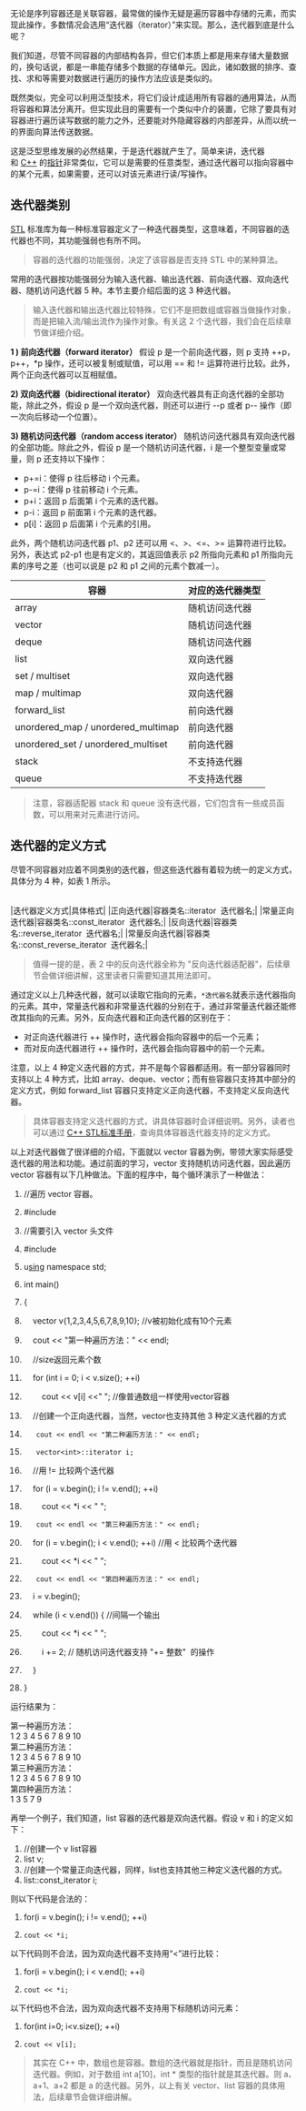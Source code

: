 无论是序列容器还是关联容器，最常做的操作无疑是遍历容器中存储的元素，而实现此操作，多数情况会选用“迭代器（iterator）”来实现。那么，迭代器到底是什么呢？  
  
我们知道，尽管不同容器的内部结构各异，但它们本质上都是用来存储大量数据的，换句话说，都是一串能存储多个数据的存储单元。因此，诸如数据的排序、查找、求和等需要对数据进行遍历的操作方法应该是类似的。  
  
既然类似，完全可以利用泛型技术，将它们设计成适用所有容器的通用算法，从而将容器和算法分离开。但实现此目的需要有一个类似中介的装置，它除了要具有对容器进行遍历读写数据的能力之外，还要能对外隐藏容器的内部差异，从而以统一的界面向算法传送数据。  
  
这是泛型思维发展的必然结果，于是迭代器就产生了。简单来讲，迭代器和 [C++](http://c.biancheng.net/cplus/) 的[指针](http://c.biancheng.net/c/80/)非常类似，它可以是需要的任意类型，通过迭代器可以指向容器中的某个元素，如果需要，还可以对该元素进行读/写操作。  

## 迭代器类别

[STL](http://c.biancheng.net/stl/) 标准库为每一种标准容器定义了一种迭代器类型，这意味着，不同容器的迭代器也不同，其功能强弱也有所不同。  

> 容器的迭代器的功能强弱，决定了该容器是否支持 STL 中的某种算法。

常用的迭代器按功能强弱分为输入迭代器、输出迭代器、前向迭代器、双向迭代器、随机访问迭代器 5 种。本节主要介绍后面的这 3 种迭代器。  

> 输入迭代器和输出迭代器比较特殊，它们不是把数组或容器当做操作对象，而是把输入流/输出流作为操作对象。有关这 2 个迭代器，我们会在后续章节做详细介绍。

**1 ) 前向迭代器（forward iterator）**
假设 p 是一个前向迭代器，则 p 支持 ++p，p++，\*p 操作，还可以被复制或赋值，可以用 == 和 != 运算符进行比较。此外，两个正向迭代器可以互相赋值。  
  
**2) 双向迭代器（bidirectional iterator）**
双向迭代器具有正向迭代器的全部功能，除此之外，假设 p 是一个双向迭代器，则还可以进行 --p 或者 p-- 操作（即一次向后移动一个位置）。  
  
**3) 随机访问迭代器（random access iterator）**
随机访问迭代器具有双向迭代器的全部功能。除此之外，假设 p 是一个随机访问迭代器，i 是一个整型变量或常量，则 p 还支持以下操作：

- p+=i：使得 p 往后移动 i 个元素。
- p-=i：使得 p 往前移动 i 个元素。
- p+i：返回 p 后面第 i 个元素的迭代器。
- p-i：返回 p 前面第 i 个元素的迭代器。
- p\[i\]：返回 p 后面第 i 个元素的引用。

此外，两个随机访问迭代器 p1、p2 还可以用 <、>、<=、>= 运算符进行比较。另外，表达式 p2-p1 也是有定义的，其返回值表示 p2 所指向元素和 p1 所指向元素的序号之差（也可以说是 p2 和 p1 之间的元素个数减一）。 

| 容器                               | 对应的迭代器类型 |
| ---------------------------------- | ---------------- |
| array                              | 随机访问迭代器   |
| vector                             | 随机访问迭代器   |
| deque                              | 随机访问迭代器   |
| list                               | 双向迭代器       |
| set / multiset                     | 双向迭代器       |
| map / multimap                     | 双向迭代器       |
| forward_list                       | 前向迭代器       |
| unordered_map / unordered_multimap | 前向迭代器       |
| unordered_set / unordered_multiset | 前向迭代器       |
| stack                              | 不支持迭代器     |
| queue                              | 不支持迭代器     |

> 注意，容器适配器 stack 和 queue 没有迭代器，它们包含有一些成员函数，可以用来对元素进行访问。

## 迭代器的定义方式

尽管不同容器对应着不同类别的迭代器，但这些迭代器有着较为统一的定义方式，具体分为 4 种，如表 1 所示。  
  

|   |   |
|---|---|

|迭代器定义方式|具体格式|
|正向迭代器|容器类名::iterator  迭代器名;|
|常量正向迭代器|容器类名::const_iterator  迭代器名;|
|反向迭代器|容器类名::reverse_iterator  迭代器名;|
|常量反向迭代器|容器类名::const_reverse_iterator  迭代器名;|

> 值得一提的是，表 2 中的反向迭代器全称为 "反向迭代器适配器"，后续章节会做详细讲解，这里读者只需要知道其用法即可。

通过定义以上几种迭代器，就可以读取它指向的元素，`*迭代器名`就表示迭代器指向的元素。其中，常量迭代器和非常量迭代器的分别在于，通过非常量迭代器还能修改其指向的元素。另外，反向迭代器和正向迭代器的区别在于：

- 对正向迭代器进行 ++ 操作时，迭代器会指向容器中的后一个元素；
- 而对反向迭代器进行 ++ 操作时，迭代器会指向容器中的前一个元素。

  
注意，以上 4 种定义迭代器的方式，并不是每个容器都适用。有一部分容器同时支持以上 4 种方式，比如 array、deque、vector；而有些容器只支持其中部分的定义方式，例如 forward_list 容器只支持定义正向迭代器，不支持定义反向迭代器。

> 具体容器支持定义迭代器的方式，讲具体容器时会详细说明。另外，读者也可以通过 [C++ STL标准手册](http://www.cplusplus.com/reference/stl/)，查询具体容器迭代器支持的定义方式。

  
以上对迭代器做了很详细的介绍，下面就以 vector 容器为例，带领大家实际感受迭代器的用法和功能。通过前面的学习，vector 支持随机访问迭代器，因此遍历 vector 容器有以下几种做法。下面的程序中，每个循环演示了一种做法：  

1. //遍历 vector 容器。
2. #include <iostream>
3. //需要引入 vector 头文件
4. #include <vector>
5. u[sin](http://c.biancheng.net/ref/sin.html)g namespace std;
6. int main()
7. {
8.     vector<int> v{1,2,3,4,5,6,7,8,9,10}; //v被初始化成有10个元素
9.     cout << "第一种遍历方法：" << endl;
10.     //size返回元素个数
11.     for (int i = 0; i < v.size(); ++i)
12.         cout << v[i] <<" "; //像普通数组一样使用vector容器
13.     //创建一个正向迭代器，当然，vector也支持其他 3 种定义迭代器的方式

15.        cout << endl << "第二种遍历方法：" << endl;
16.        vector<int>::iterator i;
17.     //用 != 比较两个迭代器
18.     for (i = v.begin(); i != v.end(); ++i)
19.         cout << *i << " ";

21.        cout << endl << "第三种遍历方法：" << endl;
22.     for (i = v.begin(); i < v.end(); ++i) //用 < 比较两个迭代器
23.         cout << *i << " ";

25.        cout << endl << "第四种遍历方法：" << endl;
26.     i = v.begin();
27.     while (i < v.end()) { //间隔一个输出
28.         cout << *i << " ";
29.         i += 2; // 随机访问迭代器支持 "+= 整数"  的操作
30.     }
31. }

运行结果为：

第一种遍历方法：  
1 2 3 4 5 6 7 8 9 10  
第二种遍历方法：  
1 2 3 4 5 6 7 8 9 10  
第三种遍历方法：  
1 2 3 4 5 6 7 8 9 10  
第四种遍历方法：  
1 3 5 7 9

  
再举一个例子，我们知道，list 容器的迭代器是双向迭代器。假设 v 和 i 的定义如下：

1. //创建一个 v list容器
2. list<int> v;
3. //创建一个常量正向迭代器，同样，list也支持其他三种定义迭代器的方式。
4. list<int>::const_iterator i;

则以下代码是合法的：

1. for(i = v.begin(); i != v.end(); ++i)
2.     cout << *i;

以下代码则不合法，因为双向迭代器不支持用“<”进行比较：

1. for(i = v.begin(); i < v.end(); ++i)
2.     cout << *i;

以下代码也不合法，因为双向迭代器不支持用下标随机访问元素：

1. for(int i=0; i<v.size(); ++i)
2.     cout << v[i];

> 其实在 C++ 中，数组也是容器。数组的迭代器就是指针，而且是随机访问迭代器。例如，对于数组 int a[10]，int * 类型的指针就是其迭代器。则 a、a+1、a+2 都是 a 的迭代器。另外，以上有关 vector、list 容器的具体用法，后续章节会做详细讲解。